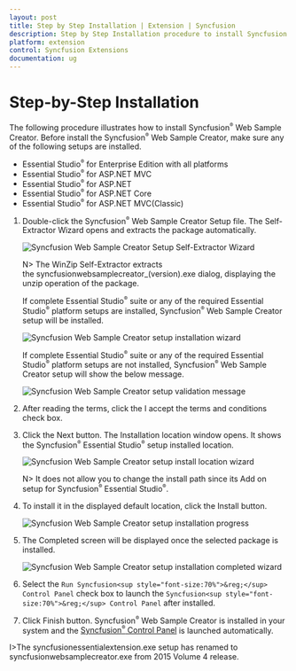 ```yaml
---
layout: post
title: Step by Step Installation | Extension | Syncfusion  
description: Step by Step Installation procedure to install Syncfusion Web Sample Creator
platform: extension
control: Syncfusion Extensions
documentation: ug
---
```


# Step-by-Step Installation  

The following procedure illustrates how to install Syncfusion<sup style="font-size:70%">&reg;</sup> Web Sample Creator. Before install the Syncfusion<sup style="font-size:70%">&reg;</sup> Web Sample Creator, make sure any of the following setups are installed. 

   * Essential Studio<sup style="font-size:70%">&reg;</sup> for Enterprise Edition with all platforms
   * Essential Studio<sup style="font-size:70%">&reg;</sup> for ASP.NET MVC
   * Essential Studio<sup style="font-size:70%">&reg;</sup> for ASP.NET
   * Essential Studio<sup style="font-size:70%">&reg;</sup> for ASP.NET Core
   * Essential Studio<sup style="font-size:70%">&reg;</sup> for ASP.NET MVC(Classic)

1. Double-click the Syncfusion<sup style="font-size:70%">&reg;</sup> Web Sample Creator Setup file. The Self-Extractor Wizard opens and extracts the package automatically.

   ![Syncfusion Web Sample Creator Setup Self-Extractor Wizard](Step-by-Step-Installation_images/Step-by-Step-Installation-img1.jpeg)

   N> The WinZip Self-Extractor extracts the syncfusionwebsamplecreator_(version).exe dialog, displaying the unzip operation of the package.

   If complete Essential Studio<sup style="font-size:70%">&reg;</sup> suite or any of the required Essential Studio<sup style="font-size:70%">&reg;</sup> platform setups are installed, Syncfusion<sup style="font-size:70%">&reg;</sup> Web Sample Creator setup will be installed.
   
   ![Syncfusion Web Sample Creator setup installation wizard](Step-by-Step-Installation_images/Step-by-Step-Installation-img2.jpeg)

   If complete Essential Studio<sup style="font-size:70%">&reg;</sup> suite or any of the required Essential Studio<sup style="font-size:70%">&reg;</sup> platform setups are not installed, Syncfusion<sup style="font-size:70%">&reg;</sup> Web Sample Creator setup will show the below message.
   
   ![Syncfusion Web Sample Creator setup validation message](Step-by-Step-Installation_images/Step-by-Step-Installation-img7.jpeg)

2. After reading the terms, click the I accept the terms and conditions check box. 

3. Click the Next button. The Installation location window opens. It shows the Syncfusion<sup style="font-size:70%">&reg;</sup> Essential Studio<sup style="font-size:70%">&reg;</sup> setup installed location.

   ![Syncfusion Web Sample Creator setup install location wizard](Step-by-Step-Installation_images/Step-by-Step-Installation-img4.jpeg)

   N> It does not allow you to change the install path since its Add on setup for Syncfusion<sup style="font-size:70%">&reg;</sup> Essential Studio<sup style="font-size:70%">&reg;</sup>.

4. To install it in the displayed default location, click the Install button.

   ![Syncfusion Web Sample Creator setup installation progress](Step-by-Step-Installation_images/Step-by-Step-Installation-img5.jpeg)

5. The Completed screen will be displayed once the selected package is installed.

   ![Syncfusion Web Sample Creator setup installation completed wizard](Step-by-Step-Installation_images/Step-by-Step-Installation-img6.jpeg)

5. Select the `Run Syncfusion<sup style="font-size:70%">&reg;</sup> Control Panel` check box to launch the `Syncfusion<sup style="font-size:70%">&reg;</sup> Control Panel` after installed.

6. Click Finish button. Syncfusion<sup style="font-size:70%">&reg;</sup> Web Sample Creator is installed in your system and the [Syncfusion<sup style="font-size:70%">&reg;</sup> Control Panel](https://help.syncfusion.com/extension/aspnet-mvc-extension/sample-creator) is launched automatically.

I>The syncfusionessentialextension.exe setup has renamed to syncfusionwebsamplecreator.exe from 2015 Volume 4 release.
